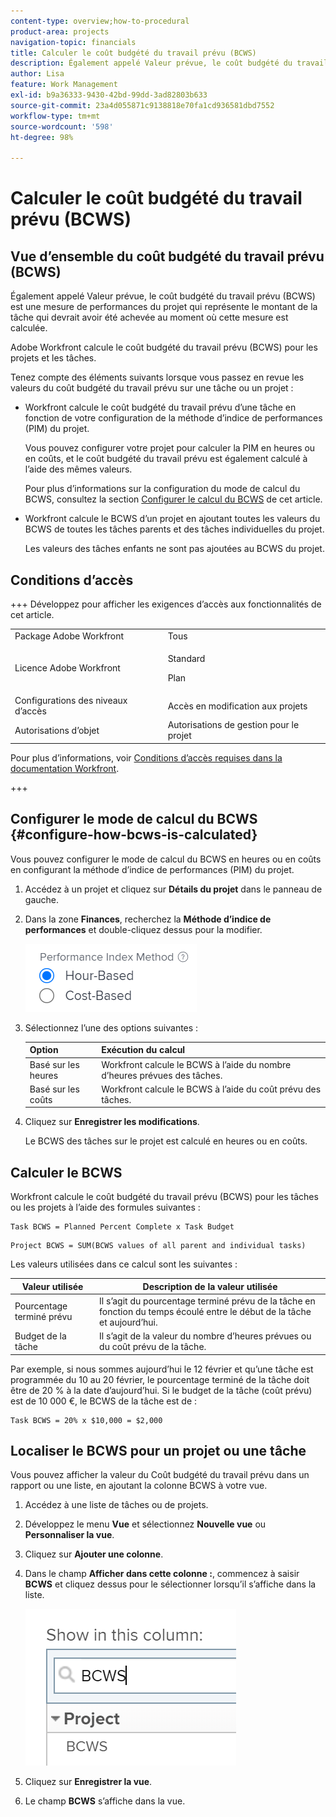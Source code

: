 ```yaml
---
content-type: overview;how-to-procedural
product-area: projects
navigation-topic: financials
title: Calculer le coût budgété du travail prévu (BCWS)
description: Également appelé Valeur prévue, le coût budgété du travail prévu (BCWS) est une mesure de performances du projet qui représente le montant de la tâche qui devrait avoir été achevée au moment où cette mesure est calculée.
author: Lisa
feature: Work Management
exl-id: b9a36333-9430-42bd-99dd-3ad82803b633
source-git-commit: 23a4d055871c9138818e70fa1cd936581dbd7552
workflow-type: tm+mt
source-wordcount: '598'
ht-degree: 98%

---
```


# Calculer le coût budgété du travail prévu (BCWS)

## Vue d’ensemble du coût budgété du travail prévu (BCWS)

Également appelé Valeur prévue, le coût budgété du travail prévu (BCWS) est une mesure de performances du projet qui représente le montant de la tâche qui devrait avoir été achevée au moment où cette mesure est calculée.

Adobe Workfront calcule le coût budgété du travail prévu (BCWS) pour les projets et les tâches.

Tenez compte des éléments suivants lorsque vous passez en revue les valeurs du coût budgété du travail prévu sur une tâche ou un projet :

* Workfront calcule le coût budgété du travail prévu d’une tâche en fonction de votre configuration de la méthode d’indice de performances (PIM) du projet.

  Vous pouvez configurer votre projet pour calculer la PIM en heures ou en coûts, et le coût budgété du travail prévu est également calculé à l’aide des mêmes valeurs.

  Pour plus d’informations sur la configuration du mode de calcul du BCWS, consultez la section [Configurer le calcul du BCWS](#configure-how-bcws-is-calculated) de cet article.

* Workfront calcule le BCWS d’un projet en ajoutant toutes les valeurs du BCWS de toutes les tâches parents et des tâches individuelles du projet.

  Les valeurs des tâches enfants ne sont pas ajoutées au BCWS du projet.

## Conditions d’accès

+++ Développez pour afficher les exigences d’accès aux fonctionnalités de cet article.

<table style="table-layout:auto"> 
 <col> 
 <col> 
 <tbody> 
  <tr> 
   <td>Package Adobe Workfront</td> 
   <td>Tous</td> 
  </tr> 
  <tr> 
   <td>Licence Adobe Workfront</td> 
   <td>
   <p>Standard</p>
   <p>Plan</p></td> 
  </tr> 
  <tr> 
   <td>Configurations des niveaux d’accès</td> 
   <td>Accès en modification aux projets</td> 
  </tr> 
  <tr> 
   <td>Autorisations d’objet</td> 
   <td>Autorisations de gestion pour le projet</td> 
  </tr> 
 </tbody> 
</table>

Pour plus d’informations, voir [Conditions d’accès requises dans la documentation Workfront](/help/quicksilver/administration-and-setup/add-users/access-levels-and-object-permissions/access-level-requirements-in-documentation.md).

+++

## Configurer le mode de calcul du BCWS {#configure-how-bcws-is-calculated}

Vous pouvez configurer le mode de calcul du BCWS en heures ou en coûts en configurant la méthode d’indice de performances (PIM) du projet.

1. Accédez à un projet et cliquez sur **Détails du projet** dans le panneau de gauche.
1. Dans la zone **Finances**, recherchez la **Méthode d’indice de performances** et double-cliquez dessus pour la modifier.

   ![options PIM](assets/pim-options-hour-cost-based-nwe.png)

1. Sélectionnez l’une des options suivantes :

   | Option | Exécution du calcul |
   |---|---|
   | Basé sur les heures | Workfront calcule le BCWS à l’aide du nombre d’heures prévues des tâches. |
   | Basé sur les coûts | Workfront calcule le BCWS à l’aide du coût prévu des tâches. |


1. Cliquez sur **Enregistrer les modifications**.

   Le BCWS des tâches sur le projet est calculé en heures ou en coûts.

## Calculer le BCWS

Workfront calcule le coût budgété du travail prévu (BCWS) pour les tâches ou les projets à l’aide des formules suivantes :

```
Task BCWS = Planned Percent Complete x Task Budget
```

```
Project BCWS = SUM(BCWS values of all parent and individual tasks)
```

Les valeurs utilisées dans ce calcul sont les suivantes :

| Valeur utilisée | Description de la valeur utilisée |
|---|---|
| Pourcentage terminé prévu | Il s’agit du pourcentage terminé prévu de la tâche en fonction du temps écoulé entre le début de la tâche et aujourd’hui. |
| Budget de la tâche | Il s’agit de la valeur du nombre d’heures prévues ou du coût prévu de la tâche. |

Par exemple, si nous sommes aujourd’hui le 12 février et qu’une tâche est programmée du 10 au 20 février, le pourcentage terminé de la tâche doit être de 20 % à la date d’aujourd’hui. Si le budget de la tâche (coût prévu) est de 10 000 €, le BCWS de la tâche est de :

```
Task BCWS = 20% x $10,000 = $2,000
```

## Localiser le BCWS pour un projet ou une tâche

Vous pouvez afficher la valeur du Coût budgété du travail prévu dans un rapport ou une liste, en ajoutant la colonne BCWS à votre vue.

1. Accédez à une liste de tâches ou de projets.
1. Développez le menu **Vue** et sélectionnez **Nouvelle vue** ou **Personnaliser la vue**.

1. Cliquez sur **Ajouter une colonne**.
1. Dans le champ **Afficher dans cette colonne :**, commencez à saisir **BCWS** et cliquez dessus pour le sélectionner lorsqu’il s’affiche dans la liste.

   ![CBTP dans la vue Projet](assets/bcws-in-project-view.png)

1. Cliquez sur **Enregistrer la vue**.
1. Le champ **BCWS** s’affiche dans la vue.
